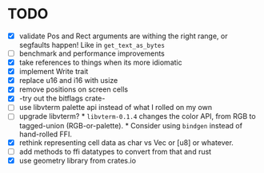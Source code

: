 # TODO

* [x] validate Pos and Rect arguments are withing the right range, or
      segfaults happen! Like in `get_text_as_bytes`
* [ ] benchmark and performance improvements
* [x] take references to things when its more idiomatic
* [x] implement Write trait
* [x] replace u16 and i16 with usize
* [x] remove positions on screen cells
* [x] -try out the bitflags crate-
* [ ] use libvterm palette api instead of what I rolled on my own
* [ ] upgrade libvterm?
      * `libvterm-0.1.4` changes the color API, from RGB to tagged-union
        (RGB-or-palette).
      * Consider using `bindgen` instead of hand-rolled FFI.
* [x] rethink representing cell data as char vs Vec<u8> or [u8] or whatever.
* [ ] add methods to ffi datatypes to convert from that and rust
* [x] use geometry library from crates.io

